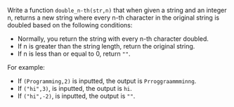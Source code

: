 Write a function `double_n-th(str,n)` that when given a string and an integer n, returns a new string where every n-th character in the original string is doubled based on the following conditions:

- Normally, you return the string with every n-th character doubled.
- If n is greater than the string length, return the original string.
- If n is less than or equal to 0, return `""`.


For example:
- If `(Programming,2)` is inputted, the output is `Prroggraammminng`.
- If `("hi",3)`, is inputted, the output is `hi`.
- If `("hi",-2)`, is inputted, the output is `""`.
